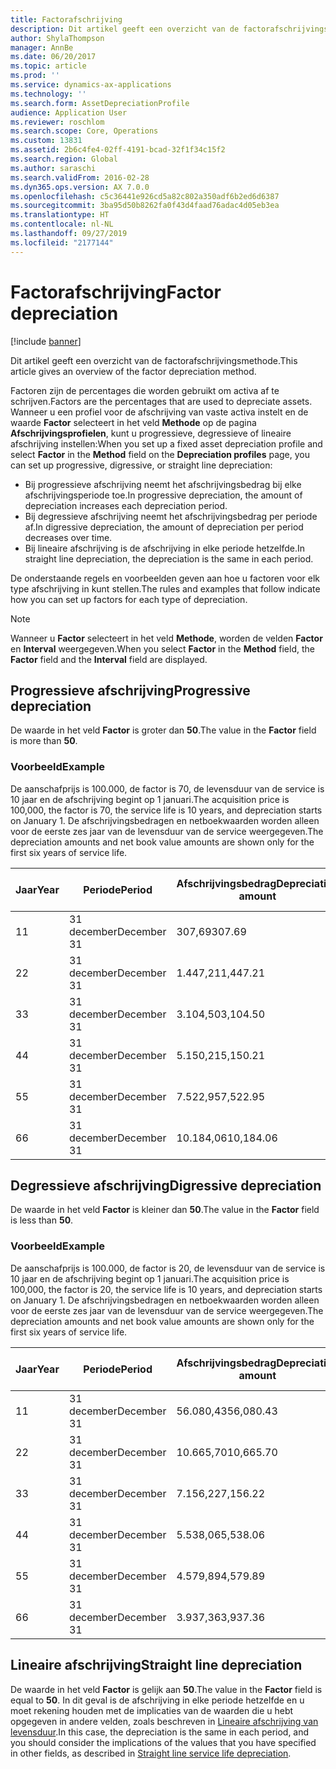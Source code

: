 ```yaml
---
title: Factorafschrijving
description: Dit artikel geeft een overzicht van de factorafschrijvingsmethode.
author: ShylaThompson
manager: AnnBe
ms.date: 06/20/2017
ms.topic: article
ms.prod: ''
ms.service: dynamics-ax-applications
ms.technology: ''
ms.search.form: AssetDepreciationProfile
audience: Application User
ms.reviewer: roschlom
ms.search.scope: Core, Operations
ms.custom: 13831
ms.assetid: 2b6c4fe4-02ff-4191-bcad-32f1f34c15f2
ms.search.region: Global
ms.author: saraschi
ms.search.validFrom: 2016-02-28
ms.dyn365.ops.version: AX 7.0.0
ms.openlocfilehash: c5c36441e926cd5a82c802a350adf6b2ed6d6387
ms.sourcegitcommit: 3ba95d50b8262fa0f43d4faad76adac4d05eb3ea
ms.translationtype: HT
ms.contentlocale: nl-NL
ms.lasthandoff: 09/27/2019
ms.locfileid: "2177144"
---
```

# <a name="factor-depreciation"></a><span data-ttu-id="d8726-103">Factorafschrijving</span><span class="sxs-lookup"><span data-stu-id="d8726-103">Factor depreciation</span></span>

[!include [banner](../includes/banner.md)]

<span data-ttu-id="d8726-104">Dit artikel geeft een overzicht van de factorafschrijvingsmethode.</span><span class="sxs-lookup"><span data-stu-id="d8726-104">This article gives an overview of the factor depreciation method.</span></span>

<span data-ttu-id="d8726-105">Factoren zijn de percentages die worden gebruikt om activa af te schrijven.</span><span class="sxs-lookup"><span data-stu-id="d8726-105">Factors are the percentages that are used to depreciate assets.</span></span> <span data-ttu-id="d8726-106">Wanneer u een profiel voor de afschrijving van vaste activa instelt en de waarde **Factor** selecteert in het veld **Methode** op de pagina **Afschrijvingsprofielen**, kunt u progressieve, degressieve of lineaire afschrijving instellen:</span><span class="sxs-lookup"><span data-stu-id="d8726-106">When you set up a fixed asset depreciation profile and select **Factor** in the **Method** field on the **Depreciation profiles** page, you can set up progressive, digressive, or straight line depreciation:</span></span>

-   <span data-ttu-id="d8726-107">Bij progressieve afschrijving neemt het afschrijvingsbedrag bij elke afschrijvingsperiode toe.</span><span class="sxs-lookup"><span data-stu-id="d8726-107">In progressive depreciation, the amount of depreciation increases each depreciation period.</span></span>
-   <span data-ttu-id="d8726-108">Bij degressieve afschrijving neemt het afschrijvingsbedrag per periode af.</span><span class="sxs-lookup"><span data-stu-id="d8726-108">In digressive depreciation, the amount of depreciation per period decreases over time.</span></span>
-   <span data-ttu-id="d8726-109">Bij lineaire afschrijving is de afschrijving in elke periode hetzelfde.</span><span class="sxs-lookup"><span data-stu-id="d8726-109">In straight line depreciation, the depreciation is the same in each period.</span></span>

<span data-ttu-id="d8726-110">De onderstaande regels en voorbeelden geven aan hoe u factoren voor elk type afschrijving in kunt stellen.</span><span class="sxs-lookup"><span data-stu-id="d8726-110">The rules and examples that follow indicate how you can set up factors for each type of depreciation.</span></span> 

> [!NOTE] 
> <span data-ttu-id="d8726-111">Wanneer u **Factor** selecteert in het veld **Methode**, worden de velden **Factor** en **Interval** weergegeven.</span><span class="sxs-lookup"><span data-stu-id="d8726-111">When you select **Factor** in the **Method** field, the **Factor** field and the **Interval** field are displayed.</span></span>

## <a name="progressive-depreciation"></a><span data-ttu-id="d8726-112">Progressieve afschrijving</span><span class="sxs-lookup"><span data-stu-id="d8726-112">Progressive depreciation</span></span>
<span data-ttu-id="d8726-113">De waarde in het veld **Factor** is groter dan **50**.</span><span class="sxs-lookup"><span data-stu-id="d8726-113">The value in the **Factor** field is more than **50**.</span></span>

### <a name="example"></a><span data-ttu-id="d8726-114">Voorbeeld</span><span class="sxs-lookup"><span data-stu-id="d8726-114">Example</span></span>

<span data-ttu-id="d8726-115">De aanschafprijs is 100.000, de factor is 70, de levensduur van de service is 10 jaar en de afschrijving begint op 1 januari.</span><span class="sxs-lookup"><span data-stu-id="d8726-115">The acquisition price is 100,000, the factor is 70, the service life is 10 years, and depreciation starts on January 1.</span></span> <span data-ttu-id="d8726-116">De afschrijvingsbedragen en netboekwaarden worden alleen voor de eerste zes jaar van de levensduur van de service weergegeven.</span><span class="sxs-lookup"><span data-stu-id="d8726-116">The depreciation amounts and net book value amounts are shown only for the first six years of service life.</span></span>

| <span data-ttu-id="d8726-117">Jaar</span><span class="sxs-lookup"><span data-stu-id="d8726-117">Year</span></span> | <span data-ttu-id="d8726-118">Periode</span><span class="sxs-lookup"><span data-stu-id="d8726-118">Period</span></span>      | <span data-ttu-id="d8726-119">Afschrijvingsbedrag</span><span class="sxs-lookup"><span data-stu-id="d8726-119">Depreciation amount</span></span> | <span data-ttu-id="d8726-120">Bedrag nettoboekwaarde</span><span class="sxs-lookup"><span data-stu-id="d8726-120">Net book value amount</span></span> |
|------|-------------|---------------------|-----------------------|
| <span data-ttu-id="d8726-121">1</span><span class="sxs-lookup"><span data-stu-id="d8726-121">1</span></span>    | <span data-ttu-id="d8726-122">31 december</span><span class="sxs-lookup"><span data-stu-id="d8726-122">December 31</span></span> | <span data-ttu-id="d8726-123">307,69</span><span class="sxs-lookup"><span data-stu-id="d8726-123">307.69</span></span>              | <span data-ttu-id="d8726-124">99.692,31</span><span class="sxs-lookup"><span data-stu-id="d8726-124">99,692.31</span></span>             |
| <span data-ttu-id="d8726-125">2</span><span class="sxs-lookup"><span data-stu-id="d8726-125">2</span></span>    | <span data-ttu-id="d8726-126">31 december</span><span class="sxs-lookup"><span data-stu-id="d8726-126">December 31</span></span> | <span data-ttu-id="d8726-127">1.447,21</span><span class="sxs-lookup"><span data-stu-id="d8726-127">1,447.21</span></span>            | <span data-ttu-id="d8726-128">98.245,10</span><span class="sxs-lookup"><span data-stu-id="d8726-128">98,245.10</span></span>             |
| <span data-ttu-id="d8726-129">3</span><span class="sxs-lookup"><span data-stu-id="d8726-129">3</span></span>    | <span data-ttu-id="d8726-130">31 december</span><span class="sxs-lookup"><span data-stu-id="d8726-130">December 31</span></span> | <span data-ttu-id="d8726-131">3.104,50</span><span class="sxs-lookup"><span data-stu-id="d8726-131">3,104.50</span></span>            | <span data-ttu-id="d8726-132">95.140,60</span><span class="sxs-lookup"><span data-stu-id="d8726-132">95,140.60</span></span>             |
| <span data-ttu-id="d8726-133">4</span><span class="sxs-lookup"><span data-stu-id="d8726-133">4</span></span>    | <span data-ttu-id="d8726-134">31 december</span><span class="sxs-lookup"><span data-stu-id="d8726-134">December 31</span></span> | <span data-ttu-id="d8726-135">5.150,21</span><span class="sxs-lookup"><span data-stu-id="d8726-135">5,150.21</span></span>            | <span data-ttu-id="d8726-136">89.990,39</span><span class="sxs-lookup"><span data-stu-id="d8726-136">89,990.39</span></span>             |
| <span data-ttu-id="d8726-137">5</span><span class="sxs-lookup"><span data-stu-id="d8726-137">5</span></span>    | <span data-ttu-id="d8726-138">31 december</span><span class="sxs-lookup"><span data-stu-id="d8726-138">December 31</span></span> | <span data-ttu-id="d8726-139">7.522,95</span><span class="sxs-lookup"><span data-stu-id="d8726-139">7,522.95</span></span>            | <span data-ttu-id="d8726-140">82.467,44</span><span class="sxs-lookup"><span data-stu-id="d8726-140">82,467.44</span></span>             |
| <span data-ttu-id="d8726-141">6</span><span class="sxs-lookup"><span data-stu-id="d8726-141">6</span></span>    | <span data-ttu-id="d8726-142">31 december</span><span class="sxs-lookup"><span data-stu-id="d8726-142">December 31</span></span> | <span data-ttu-id="d8726-143">10.184,06</span><span class="sxs-lookup"><span data-stu-id="d8726-143">10,184.06</span></span>           | <span data-ttu-id="d8726-144">72.283,38</span><span class="sxs-lookup"><span data-stu-id="d8726-144">72,283.38</span></span>             |

## <a name="digressive-depreciation"></a><span data-ttu-id="d8726-145">Degressieve afschrijving</span><span class="sxs-lookup"><span data-stu-id="d8726-145">Digressive depreciation</span></span>
<span data-ttu-id="d8726-146">De waarde in het veld **Factor** is kleiner dan **50**.</span><span class="sxs-lookup"><span data-stu-id="d8726-146">The value in the **Factor** field is less than **50**.</span></span>

### <a name="example"></a><span data-ttu-id="d8726-147">Voorbeeld</span><span class="sxs-lookup"><span data-stu-id="d8726-147">Example</span></span>

<span data-ttu-id="d8726-148">De aanschafprijs is 100.000, de factor is 20, de levensduur van de service is 10 jaar en de afschrijving begint op 1 januari.</span><span class="sxs-lookup"><span data-stu-id="d8726-148">The acquisition price is 100,000, the factor is 20, the service life is 10 years, and depreciation starts on January 1.</span></span> <span data-ttu-id="d8726-149">De afschrijvingsbedragen en netboekwaarden worden alleen voor de eerste zes jaar van de levensduur van de service weergegeven.</span><span class="sxs-lookup"><span data-stu-id="d8726-149">The depreciation amounts and net book value amounts are shown only for the first six years of service life.</span></span>

| <span data-ttu-id="d8726-150">Jaar</span><span class="sxs-lookup"><span data-stu-id="d8726-150">Year</span></span> | <span data-ttu-id="d8726-151">Periode</span><span class="sxs-lookup"><span data-stu-id="d8726-151">Period</span></span>      | <span data-ttu-id="d8726-152">Afschrijvingsbedrag</span><span class="sxs-lookup"><span data-stu-id="d8726-152">Depreciation amount</span></span> | <span data-ttu-id="d8726-153">Bedrag nettoboekwaarde</span><span class="sxs-lookup"><span data-stu-id="d8726-153">Net book value amount</span></span> |
|------|-------------|---------------------|-----------------------|
| <span data-ttu-id="d8726-154">1</span><span class="sxs-lookup"><span data-stu-id="d8726-154">1</span></span>    | <span data-ttu-id="d8726-155">31 december</span><span class="sxs-lookup"><span data-stu-id="d8726-155">December 31</span></span> | <span data-ttu-id="d8726-156">56.080,43</span><span class="sxs-lookup"><span data-stu-id="d8726-156">56,080.43</span></span>           | <span data-ttu-id="d8726-157">43.919,57</span><span class="sxs-lookup"><span data-stu-id="d8726-157">43,919.57</span></span>             |
| <span data-ttu-id="d8726-158">2</span><span class="sxs-lookup"><span data-stu-id="d8726-158">2</span></span>    | <span data-ttu-id="d8726-159">31 december</span><span class="sxs-lookup"><span data-stu-id="d8726-159">December 31</span></span> | <span data-ttu-id="d8726-160">10.665,70</span><span class="sxs-lookup"><span data-stu-id="d8726-160">10,665.70</span></span>           | <span data-ttu-id="d8726-161">33.253,87</span><span class="sxs-lookup"><span data-stu-id="d8726-161">33,253.87</span></span>             |
| <span data-ttu-id="d8726-162">3</span><span class="sxs-lookup"><span data-stu-id="d8726-162">3</span></span>    | <span data-ttu-id="d8726-163">31 december</span><span class="sxs-lookup"><span data-stu-id="d8726-163">December 31</span></span> | <span data-ttu-id="d8726-164">7.156,22</span><span class="sxs-lookup"><span data-stu-id="d8726-164">7,156.22</span></span>            | <span data-ttu-id="d8726-165">26.097,65</span><span class="sxs-lookup"><span data-stu-id="d8726-165">26,097.65</span></span>             |
| <span data-ttu-id="d8726-166">4</span><span class="sxs-lookup"><span data-stu-id="d8726-166">4</span></span>    | <span data-ttu-id="d8726-167">31 december</span><span class="sxs-lookup"><span data-stu-id="d8726-167">December 31</span></span> | <span data-ttu-id="d8726-168">5.538,06</span><span class="sxs-lookup"><span data-stu-id="d8726-168">5,538.06</span></span>            | <span data-ttu-id="d8726-169">20.559,59</span><span class="sxs-lookup"><span data-stu-id="d8726-169">20,559.59</span></span>             |
| <span data-ttu-id="d8726-170">5</span><span class="sxs-lookup"><span data-stu-id="d8726-170">5</span></span>    | <span data-ttu-id="d8726-171">31 december</span><span class="sxs-lookup"><span data-stu-id="d8726-171">December 31</span></span> | <span data-ttu-id="d8726-172">4.579,89</span><span class="sxs-lookup"><span data-stu-id="d8726-172">4,579.89</span></span>            | <span data-ttu-id="d8726-173">15.979,70</span><span class="sxs-lookup"><span data-stu-id="d8726-173">15,979.70</span></span>             |
| <span data-ttu-id="d8726-174">6</span><span class="sxs-lookup"><span data-stu-id="d8726-174">6</span></span>    | <span data-ttu-id="d8726-175">31 december</span><span class="sxs-lookup"><span data-stu-id="d8726-175">December 31</span></span> | <span data-ttu-id="d8726-176">3.937,36</span><span class="sxs-lookup"><span data-stu-id="d8726-176">3,937.36</span></span>            | <span data-ttu-id="d8726-177">12.042,34</span><span class="sxs-lookup"><span data-stu-id="d8726-177">12,042.34</span></span>             |

## <a name="straight-line-depreciation"></a><span data-ttu-id="d8726-178">Lineaire afschrijving</span><span class="sxs-lookup"><span data-stu-id="d8726-178">Straight line depreciation</span></span>
<span data-ttu-id="d8726-179">De waarde in het veld **Factor** is gelijk aan **50**.</span><span class="sxs-lookup"><span data-stu-id="d8726-179">The value in the **Factor** field is equal to **50**.</span></span> <span data-ttu-id="d8726-180">In dit geval is de afschrijving in elke periode hetzelfde en u moet rekening houden met de implicaties van de waarden die u hebt opgegeven in andere velden, zoals beschreven in [Lineaire afschrijving van levensduur](straight-line-service-life-depreciation.md).</span><span class="sxs-lookup"><span data-stu-id="d8726-180">In this case, the depreciation is the same in each period, and you should consider the implications of the values that you have specified in other fields, as described in [Straight line service life depreciation](straight-line-service-life-depreciation.md).</span></span>



